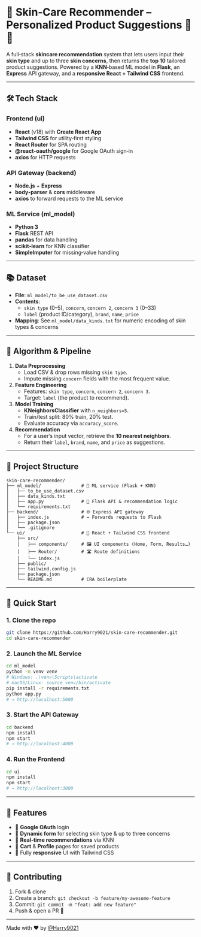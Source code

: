 # 🌟 Skin‑Care Recommender – Personalized Product Suggestions 🧴✨

A full‑stack **skincare recommendation** system that lets users input their **skin type** and up to three **skin concerns**, then returns the **top 10** tailored product suggestions. Powered by a **KNN**‑based ML model in **Flask**, an **Express** API gateway, and a **responsive React + Tailwind CSS** frontend.

---

## 🛠 Tech Stack

### Frontend (ui)  
- **React** (v18) with **Create React App**  
- **Tailwind CSS** for utility‑first styling  
- **React Router** for SPA routing  
- **@react‑oauth/google** for Google OAuth sign‑in  
- **axios** for HTTP requests 

### API Gateway (backend)  
- **Node.js** + **Express**  
- **body‑parser** & **cors** middleware  
- **axios** to forward requests to the ML service

### ML Service (ml_model)  
- **Python 3**  
- **Flask** REST API  
- **pandas** for data handling  
- **scikit‑learn** for KNN classifier  
- **SimpleImputer** for missing‑value handling

---

## 📚 Dataset

- **File**: `ml_model/to_be_use_dataset.csv`  
- **Contents**:  
  - `skin type` (0–5), `concern`, `concern 2`, `concern 3` (0–33)
  - `label` (product ID/category), `brand`, `name`, `price`  
- **Mapping**: See `ml_model/data_kinds.txt` for numeric encoding of skin types & concerns

---

## 🧠 Algorithm & Pipeline

1. **Data Preprocessing**  
   - Load CSV & drop rows missing `skin type`.  
   - Impute missing `concern` fields with the most frequent value. 
2. **Feature Engineering**  
   - Features: `skin type`, `concern`, `concern 2`, `concern 3`.  
   - Target: `label` (the product to recommend).  
3. **Model Training**  
   - **KNeighborsClassifier** with `n_neighbors=5`.  
   - Train/test split: 80% train, 20% test.  
   - Evaluate accuracy via `accuracy_score`. 
4. **Recommendation**  
   - For a user’s input vector, retrieve the **10 nearest neighbors**.  
   - Return their `label`, `brand`, `name`, and `price` as suggestions.

---

## 📂 Project Structure

```
skin-care-recommender/
├── ml_model/               # 🔬 ML service (Flask + KNN)
│   ├── to_be_use_dataset.csv
│   ├── data_kinds.txt
│   ├── app.py              # 🚀 Flask API & recommendation logic
│   └── requirements.txt
├── backend/                # 🌐 Express API gateway
│   ├── index.js            # ↔️ Forwards requests to Flask
│   ├── package.json
│   └── .gitignore
└── ui/                     # 💅 React + Tailwind CSS frontend
    ├── src/
    │   ├── components/     # 🖼️ UI components (Home, Form, Results…)
    │   ├── Router/         # 🛣️ Route definitions
    │   └── index.js
    ├── public/
    ├── tailwind.config.js
    ├── package.json
    └── README.md           # CRA boilerplate
```

---

## 🚀 Quick Start

### 1. Clone the repo  
```bash
git clone https://github.com/Harry9021/skin-care-recommender.git
cd skin-care-recommender
```

### 2. Launch the ML Service  
```bash
cd ml_model
python -m venv venv
# Windows: .\venv\Scripts\activate
# macOS/Linux: source venv/bin/activate
pip install -r requirements.txt
python app.py
# → http://localhost:5000
```

### 3. Start the API Gateway  
```bash
cd backend
npm install
npm start
# → http://localhost:4000
```

### 4. Run the Frontend  
```bash
cd ui
npm install
npm start
# → http://localhost:3000
```

---

## 🎯 Features

- 🔐 **Google OAuth** login  
- 📝 **Dynamic form** for selecting skin type & up to three concerns  
- 🤖 **Real‑time recommendations** via KNN  
- 🛒 **Cart** & **Profile** pages for saved products  
- 📱 Fully **responsive** UI with Tailwind CSS  

---

## 🤝 Contributing

1. Fork & clone  
2. Create a branch: `git checkout -b feature/my‑awesome‑feature`  
3. Commit: `git commit -m "feat: add new feature"`  
4. Push & open a PR 🚀

---

Made with ❤️ by [@Harry9021](https://github.com/Harry9021)
